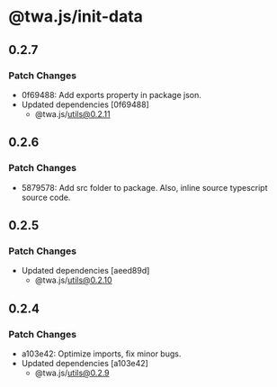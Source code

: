 # @twa.js/init-data

## 0.2.7

### Patch Changes

- 0f69488: Add exports property in package json.
- Updated dependencies [0f69488]
  - @twa.js/utils@0.2.11

## 0.2.6

### Patch Changes

- 5879578: Add src folder to package. Also, inline source typescript source code.

## 0.2.5

### Patch Changes

- Updated dependencies [aeed89d]
  - @twa.js/utils@0.2.10

## 0.2.4

### Patch Changes

- a103e42: Optimize imports, fix minor bugs.
- Updated dependencies [a103e42]
  - @twa.js/utils@0.2.9
